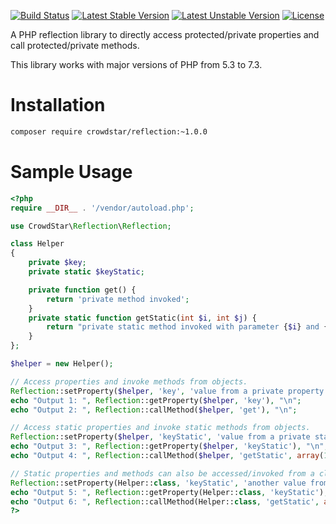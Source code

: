 [![Build Status](https://travis-ci.org/Crowdstar/reflection.svg?branch=master)](https://travis-ci.org/Crowdstar/reflection)
[![Latest Stable Version](https://poser.pugx.org/Crowdstar/reflection/v/stable.svg)](https://packagist.org/packages/crowdstar/reflection)
[![Latest Unstable Version](https://poser.pugx.org/Crowdstar/reflection/v/unstable.svg)](https://packagist.org/packages/crowdstar/reflection)
[![License](https://poser.pugx.org/Crowdstar/reflection/license.svg)](https://packagist.org/packages/crowdstar/reflection)

A PHP reflection library to directly access protected/private properties and call protected/private methods.

This library works with major versions of PHP from 5.3 to 7.3.

# Installation

```bash
composer require crowdstar/reflection:~1.0.0
```

# Sample Usage

```php
<?php
require __DIR__ . '/vendor/autoload.php';

use CrowdStar\Reflection\Reflection;

class Helper
{
    private $key;
    private static $keyStatic;

    private function get() {
        return 'private method invoked';
    }
    private static function getStatic(int $i, int $j) {
        return "private static method invoked with parameter {$i} and {$j}";
    }
};

$helper = new Helper();

// Access properties and invoke methods from objects.
Reflection::setProperty($helper, 'key', 'value from a private property');
echo "Output 1: ", Reflection::getProperty($helper, 'key'), "\n";
echo "Output 2: ", Reflection::callMethod($helper, 'get'), "\n";

// Access static properties and invoke static methods from objects.
Reflection::setProperty($helper, 'keyStatic', 'value from a private static property');
echo "Output 3: ", Reflection::getProperty($helper, 'keyStatic'), "\n";
echo "Output 4: ", Reflection::callMethod($helper, 'getStatic', array(1, 2)), "\n";

// Static properties and methods can also be accessed/invoked from a class directly.
Reflection::setProperty(Helper::class, 'keyStatic', 'another value from a private static property');
echo "Output 5: ", Reflection::getProperty(Helper::class, 'keyStatic'), "\n";
echo "Output 6: ", Reflection::callMethod(Helper::class, 'getStatic', array(3, 4)), "\n";
?>
```
